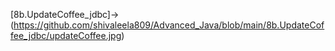 [8b.UpdateCoffee_jdbc]->(https://github.com/shivaleela809/Advanced_Java/blob/main/8b.UpdateCoffee_jdbc/updateCoffee.jpg)
